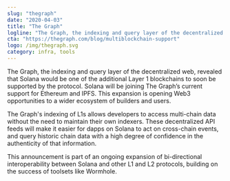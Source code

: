 ```yaml
---
slug: "thegraph"
date: "2020-04-03"
title: "The Graph"
logline: "The Graph, the indexing and query layer of the decentralized web, will soon support the Solana blockchain."
cta: "https://thegraph.com/blog/multiblockchain-support"
logo: /img/thegraph.svg
category: infra, tools 
---
```


The Graph, the indexing and query layer of the decentralized web, revealed that Solana would be one of the additional Layer 1 blockchains to soon be supported by the protocol. Solana will be joining The Graph’s current support for Ethereum and IPFS. This expansion is opening Web3 opportunities to a wider ecosystem of builders and users.

The Graph's indexing of L1s allows developers to access multi-chain data without the need to maintain their own indexers. These decentralized API feeds will make it easier for dapps on Solana to act on cross-chain events, and query historic chain data with a high degree of confidence in the authenticity of that information.

This announcement is part of an ongoing expansion of bi-directional interoperability between Solana and other L1 and L2 protocols, building on the success of toolsets like Wormhole.
